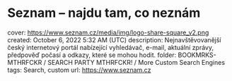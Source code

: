# Seznam – najdu tam, co neznám

cover: https://www.seznam.cz/media/img/logo-share-square_v2.png
created: October 6, 2022 5:32 AM (UTC)
description: Nejnavštěvovanější český internetový portál nabízející vyhledávač, e-mail, aktuální zprávy, předpověď počasí a odkazy, které se mohou hodit.
folder: BOOKMRKS-MTHRFCKR / SEARCH PARTY MTHRFCKR! / More Custom Search Engines
tags: Search, custom
url: https://www.seznam.cz